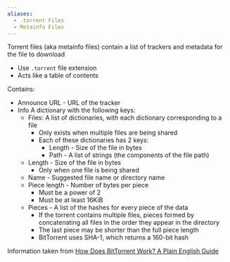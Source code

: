 ```yaml
---
aliases:
  - .torrent Files
  - Metainfo Files
---
```

Torrent files (aka metainfo files) contain a list of trackers and metadata for the file to download
- Use `.torrent` file extension
- Acts like a table of contents

Contains:
- Announce URL - URL of the tracker
- Info  A dictionary with the following keys:
	- Files: A list of dictionaries, with each dictionary corresponding to a file
		- Only exists when multiple files are being shared
		- Each of these dictionaries has 2 keys:
			- Length - Size of the file in bytes
			- Path - A list of strings (the components of the file path)
	- Length - Size of the file in bytes
		- Only when one file is being shared
	- Name - Suggested file name or directory name
	- Piece length - Number of bytes per piece
		- Must be a power of 2
		- Must be at least 16KiB
	- Pieces - A list of the hashes for every piece of the data
		- If the torrent contains multiple files, pieces formed by concatenating all files in the order they appear in the directory
		- The last piece may be shorter than the full piece length
		- BitTorrent uses SHA-1, which returns a 160-bit hash

Information taken from [How Does BitTorrent Work? A Plain English Guide](https://skerritt.blog/bit-torrent/)
